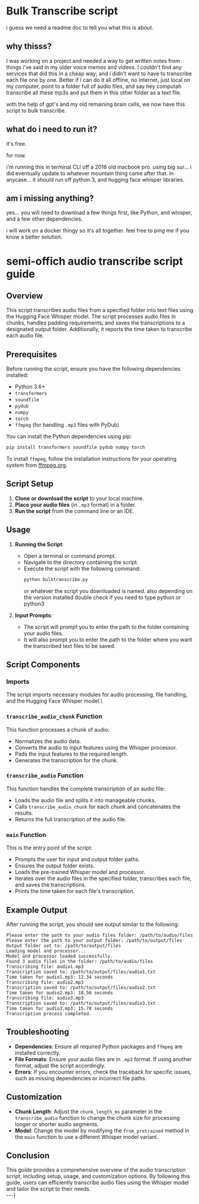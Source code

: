 # Bulk Transcribe script

i guess we need a readme doc to tell you what this is about. 

## why thisss?
I was working on a project and needed a way to get written notes from things i've said in my older voice memos and videos. I couldn't find any services that did this in a cheap way; and i didn't want to have to transcribe each file one by one. Better if I can do it all offline, no internet, just local on my computer, point to a folder full of audio files, and say hey computah transcribe all these mp3s and put them in this other folder as a text file.

with the help of gpt's and my old remaining brain cells, we now have this script to bulk transcribe.

## what do i need to run it?
it's free.

for now.

i'm running this in terminal CLI off a 2016 old macbook pro. using big sur... i did eventually update to whatever mountain thing came after that. in anycase... it should run off python 3, and hugging face whisper libraries.

## am i missing anything?
yes... you will need to download a few things first, like Python, and whisper, and a few other dependencies.

i will work on a docker thingy so it's all together. feel free to ping me if you know a better solution.


# semi-offich audio transcribe script guide

## Overview
This script transcribes audio files from a specified folder into text files using the Hugging Face Whisper model. The script processes audio files in chunks, handles padding requirements, and saves the transcriptions to a designated output folder. Additionally, it reports the time taken to transcribe each audio file.

## Prerequisites
Before running the script, ensure you have the following dependencies installed:

- Python 3.6+
- `transformers`
- `soundfile`
- `pydub`
- `numpy`
- `torch`
- `ffmpeg` (for handling `.mp3` files with PyDub)

You can install the Python dependencies using pip:

```bash
pip install transformers soundfile pydub numpy torch
```

To install `ffmpeg`, follow the installation instructions for your operating system from [ffmpeg.org](https://ffmpeg.org/download.html).

## Script Setup
1. **Clone or download the script** to your local machine.
2. **Place your audio files** (in `.mp3` format) in a folder.
3. **Run the script** from the command line or an IDE.

## Usage
1. **Running the Script**:
   - Open a terminal or command prompt.
   - Navigate to the directory containing the script.
   - Execute the script with the following command:
     ```bash
     python bulktranscribe.py
     ```
     or whatever the script you downloaded is named.
     also depending on the version installed double check if you need to type python or python3

2. **Input Prompts**:
   - The script will prompt you to enter the path to the folder containing your audio files.
   - It will also prompt you to enter the path to the folder where you want the transcribed text files to be saved.

## Script Components
### Imports
The script imports necessary modules for audio processing, file handling, and the Hugging Face Whisper model.\

### `transcribe_audio_chunk` Function
This function processes a chunk of audio:
- Normalizes the audio data.
- Converts the audio to input features using the Whisper processor.
- Pads the input features to the required length.
- Generates the transcription for the chunk.

### `transcribe_audio` Function
This function handles the complete transcription of an audio file:
- Loads the audio file and splits it into manageable chunks.
- Calls `transcribe_audio_chunk` for each chunk and concatenates the results.
- Returns the full transcription of the audio file.

### `main` Function
This is the entry point of the script:
- Prompts the user for input and output folder paths.
- Ensures the output folder exists.
- Loads the pre-trained Whisper model and processor.
- Iterates over the audio files in the specified folder, transcribes each file, and saves the transcriptions.
- Prints the time taken for each file's transcription.

## Example Output
After running the script, you should see output similar to the following:
```plaintext
Please enter the path to your audio files folder: /path/to/audio/files
Please enter the path to your output folder: /path/to/output/files
Output folder set to: /path/to/output/files
Loading model and processor...
Model and processor loaded successfully.
Found 3 audio files in the folder: /path/to/audio/files
Transcribing file: audio1.mp3
Transcription saved to: /path/to/output/files/audio1.txt
Time taken for audio1.mp3: 12.34 seconds
Transcribing file: audio2.mp3
Transcription saved to: /path/to/output/files/audio2.txt
Time taken for audio2.mp3: 10.56 seconds
Transcribing file: audio3.mp3
Transcription saved to: /path/to/output/files/audio3.txt
Time taken for audio3.mp3: 15.78 seconds
Transcription process completed.
```

## Troubleshooting
- **Dependencies**: Ensure all required Python packages and `ffmpeg` are installed correctly.
- **File Formats**: Ensure your audio files are in `.mp3` format. If using another format, adjust the script accordingly.
- **Errors**: If you encounter errors, check the traceback for specific issues, such as missing dependencies or incorrect file paths.

## Customization
- **Chunk Length**: Adjust the `chunk_length_ms` parameter in the `transcribe_audio` function to change the chunk size for processing longer or shorter audio segments.
- **Model**: Change the model by modifying the `from_pretrained` method in the `main` function to use a different Whisper model variant.

## Conclusion
This guide provides a comprehensive overview of the audio transcription script, including setup, usage, and customization options. By following this guide, users can efficiently transcribe audio files using the Whisper model and tailor the script to their needs.
\
---}
